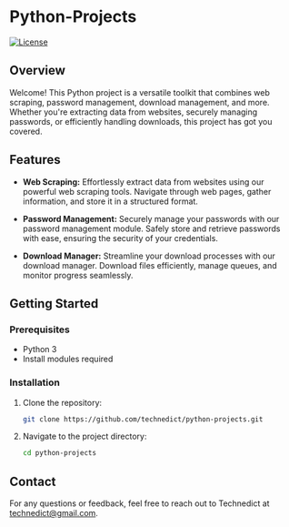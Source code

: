 # Python-Projects

[![License](https://img.shields.io/badge/License-MIT-blue.svg)](LICENSE)

## Overview

Welcome! This Python project is a versatile toolkit that combines web scraping, password management, download management, and more. Whether you're extracting data from websites, securely managing passwords, or efficiently handling downloads, this project has got you covered.

## Features

- **Web Scraping:** Effortlessly extract data from websites using our powerful web scraping tools. Navigate through web pages, gather information, and store it in a structured format.

- **Password Management:** Securely manage your passwords with our password management module. Safely store and retrieve passwords with ease, ensuring the security of your credentials.

- **Download Manager:** Streamline your download processes with our download manager. Download files efficiently, manage queues, and monitor progress seamlessly.


## Getting Started

### Prerequisites

- Python 3
- Install modules required

### Installation

1. Clone the repository:

   ```bash
   git clone https://github.com/technedict/python-projects.git

2. Navigate to the project directory:

   ```bash
   cd python-projects

## Contact

For any questions or feedback, feel free to reach out to Technedict at technedict@gmail.com.

